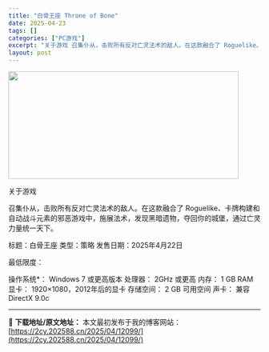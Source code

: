 ```yaml
---
title: "白骨王座 Throne of Bone"
date: 2025-04-23
tags: []
categories: ["PC游戏"]
excerpt: "关于游戏 召集仆从，击败所有反对亡灵法术的敌人。在这款融合了 Roguelike、卡牌构建和自动战斗元素的邪恶游戏中，施展法术，发现黑暗遗物，夺回你的城堡，通过亡灵力量统一天下。 标题：白骨王座 类型：策略 发售日期：2025年4月22日 最低限度： 操作系统*： Windows 7 或更高版本 处&hellip;"
layout: post
---
```


<img class="aligncenter size-full wp-image-12106" src="https://2cy.202588.cn/wp-content/uploads/2025/04/2025042315115787.webp" alt="" width="460" height="215" />

关于游戏

召集仆从，击败所有反对亡灵法术的敌人。在这款融合了 Roguelike、卡牌构建和自动战斗元素的邪恶游戏中，施展法术，发现黑暗遗物，夺回你的城堡，通过亡灵力量统一天下。

标题：白骨王座
类型：策略
发售日期：2025年4月22日

最低限度：

操作系统*： Windows 7 或更高版本
处理器： 2GHz 或更高
内存： 1 GB RAM
显卡： 1920×1080，2012年后的显卡
存储空间： 2 GB 可用空间
声卡： 兼容DirectX 9.0c

---
📖 **下载地址/原文地址：** 本文最初发布于我的博客网站：[https://2cy.202588.cn/2025/04/12099/](https://2cy.202588.cn/2025/04/12099/)
